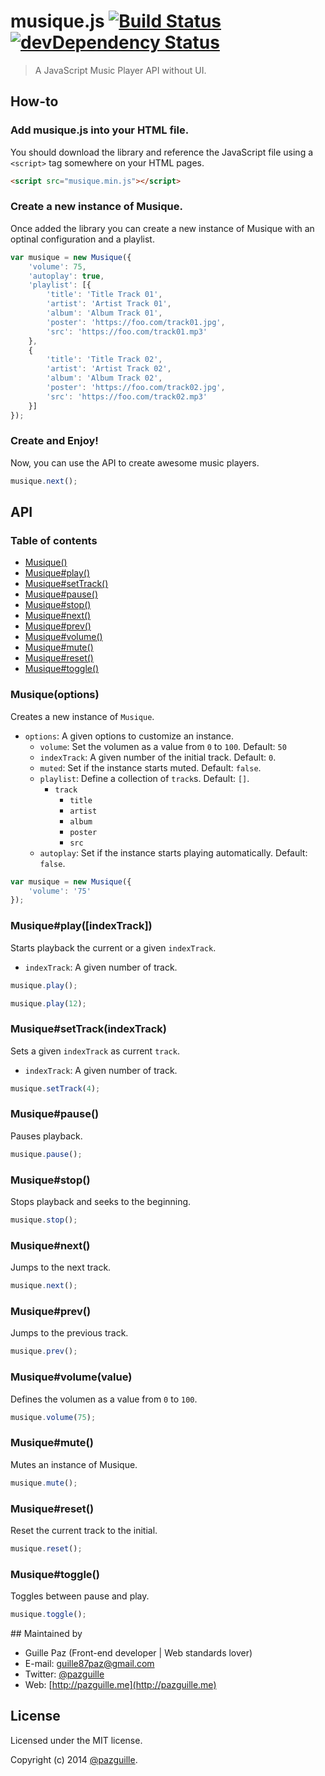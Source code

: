 # musique.js [![Build Status](https://secure.travis-ci.org/pazguille/musique.png)](http://travis-ci.org/pazguille/musique) [![devDependency Status](https://david-dm.org/pazguille/musique/dev-status.png)](https://david-dm.org/pazguille/musique#info=devDependencies)

> A JavaScript Music Player API without UI.

## How-to

### Add musique.js into your HTML file.
You should download the library and reference the JavaScript file using a `<script>` tag somewhere on your HTML pages.
```html
<script src="musique.min.js"></script>
```

### Create a new instance of Musique.
Once added the library you can create a new instance of Musique with an optinal configuration and a playlist.
```js
var musique = new Musique({
    'volume': 75,
    'autoplay': true,
    'playlist': [{
        'title': 'Title Track 01',
        'artist': 'Artist Track 01',
        'album': 'Album Track 01',
        'poster': 'https://foo.com/track01.jpg',
        'src': 'https://foo.com/track01.mp3'
    },
    {
        'title': 'Title Track 02',
        'artist': 'Artist Track 02',
        'album': 'Album Track 02',
        'poster': 'https://foo.com/track02.jpg',
        'src': 'https://foo.com/track02.mp3'
    }]
});
```

### Create and Enjoy!
Now, you can use the API to create awesome music players.
```js
musique.next();
```

## API

### Table of contents

- [Musique()](#musiqueoptions)
- [Musique#play()](#musiqueplayindextrack)
- [Musique#setTrack()](#musiquesettrackindextrack)
- [Musique#pause()](#musiquepause)
- [Musique#stop()](#musiquestop)
- [Musique#next()](#musiquenext)
- [Musique#prev()](#musiqueprev)
- [Musique#volume()](#musiquevolumevalue)
- [Musique#mute()](#musiquemute)
- [Musique#reset()](#musiquereset)
- [Musique#toggle()](#musiquetoggle)

### Musique(options)
Creates a new instance of `Musique`.
- `options`: A given options to customize an instance.
    - `volume`: Set the volumen as a value from `0` to `100`. Default: `50`
    - `indexTrack`: A given number of the initial track. Default: `0`.
    - `muted`: Set if the instance starts muted. Default: `false`.
    - `playlist`: Define a collection of `track`s. Default: `[]`.
        - `track`
            - `title`
            - `artist`
            - `album`
            - `poster`
            - `src`
    - `autoplay`: Set if the instance starts playing automatically. Default: `false`.

```js
var musique = new Musique({
    'volume': '75'
});
```

### Musique#play([indexTrack])
Starts playback the current or a given `indexTrack`.
- `indexTrack`: A given number of track.

```js
musique.play();
```

```js
musique.play(12);
```

### Musique#setTrack(indexTrack)
Sets a given `indexTrack` as current `track`.
- `indexTrack`: A given number of track.

```js
musique.setTrack(4);
```

### Musique#pause()
Pauses playback.

```js
musique.pause();
```

### Musique#stop()
Stops playback and seeks to the beginning.

```js
musique.stop();
```

### Musique#next()
Jumps to the next track.

```js
musique.next();
```

### Musique#prev()
Jumps to the previous track.

```js
musique.prev();
```

### Musique#volume(value)
Defines the volumen as a value from `0` to `100`.

```js
musique.volume(75);
```

### Musique#mute()
Mutes an instance of Musique.

```js
musique.mute();
```

### Musique#reset()
Reset the current track to the initial.

```js
musique.reset();
```

### Musique#toggle()
Toggles between pause and play.

```js
musique.toggle();
```

## Maintained by
- Guille Paz (Front-end developer | Web standards lover)
- E-mail: [guille87paz@gmail.com](mailto:guille87paz@gmail.com)
- Twitter: [@pazguille](http://twitter.com/pazguille)
- Web: [http://pazguille.me](http://pazguille.me)

## License
Licensed under the MIT license.

Copyright (c) 2014 [@pazguille](http://twitter.com/pazguille).

